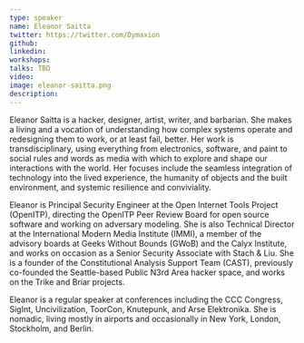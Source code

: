 ```yaml
---
type: speaker
name: Eleanor Saitta
twitter: https://twitter.com/Dymaxion
github: 
linkedin: 
workshops:
talks: TBD
video: 
image: eleanor-saitta.png
description:
---
```


Eleanor Saitta is a hacker, designer, artist, writer, and barbarian.  She makes a living and a vocation of understanding how complex systems operate and redesigning them to work, or at least fail, better.  Her work is transdisciplinary, using everything from electronics, software, and paint to social rules and words as media with which to explore and shape our interactions with the world.  Her focuses include the seamless integration of technology into the lived experience, the humanity of objects and the built environment, and systemic resilience and conviviality.

Eleanor is Principal Security Engineer at the Open Internet Tools Project (OpenITP), directing the OpenITP Peer Review Board for open source software and working on adversary modeling.  She is also Technical Director at the International Modern Media Institute (IMMI), a member of the advisory boards at Geeks Without Bounds (GWoB) and the Calyx Institute, and works on occasion as a Senior Security Associate with Stach & Liu.  She is a founder of the Constitutional Analysis Support Team (CAST), previously co-founded the Seattle-based Public N3rd Area hacker space, and works on the Trike and Briar projects.

Eleanor is a regular speaker at conferences including the CCC Congress, SigInt, Uncivilization, ToorCon, Knutepunk, and Arse Elektronika. She is nomadic, living mostly in airports and occasionally in New York, London, Stockholm, and Berlin.
